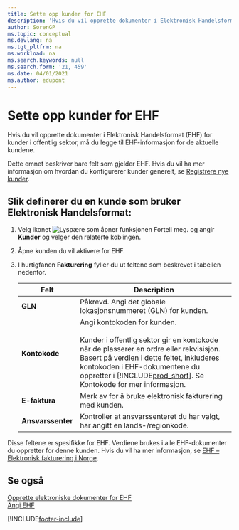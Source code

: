 ```yaml
---
title: Sette opp kunder for EHF
description: 'Hvis du vil opprette dokumenter i Elektronisk Handelsformat (EHF) for kunder i offentlig sektor i Norge, må du legge til EHF-informasjon for de aktuelle kundene.'
author: SorenGP
ms.topic: conceptual
ms.devlang: na
ms.tgt_pltfrm: na
ms.workload: na
ms.search.keywords: null
ms.search.form: '21, 459'
ms.date: 04/01/2021
ms.author: edupont
---
```

# <a name="set-up-customers-for-ehf" />Sette opp kunder for EHF
Hvis du vil opprette dokumenter i Elektronisk Handelsformat (EHF) for kunder i offentlig sektor, må du legge til EHF-informasjon for de aktuelle kundene.  

Dette emnet beskriver bare felt som gjelder EHF. Hvis du vil ha mer informasjon om hvordan du konfigurerer kunder generelt, se [Registrere nye kunder](../../sales-how-register-new-customers.md).  

## <a name="to-set-up-a-customer-that-uses-elektronisk-handelsformat" />Slik definerer du en kunde som bruker Elektronisk Handelsformat:

1.  Velg ikonet ![Lyspære som åpner funksjonen Fortell meg.](../../media/ui-search/search_small.png "Fortell hva du vil gjøre") og angir **Kunder** og velger den relaterte koblingen.  
2.  Åpne kunden du vil aktivere for EHF.  
3.  I hurtigfanen **Fakturering** fyller du ut feltene som beskrevet i tabellen nedenfor.  

    |Felt|Description|  
    |---------------------------------|---------------------------------------|  
    |**GLN**|Påkrevd. Angi det globale lokasjonsnummeret (GLN) for kunden.|  
    |**Kontokode**|Angi kontokoden for kunden.<br /><br /> Kunder i offentlig sektor gir en kontokode når de plasserer en ordre eller rekvisisjon. Basert på verdien i dette feltet, inkluderes kontokoden i EHF-dokumentene du oppretter i [!INCLUDE[prod_short](../../includes/prod_short.md)]. Se Kontokode for mer informasjon.|  
    |**E-faktura**|Merk av for å bruke elektronisk fakturering med kunden.|  
    |**Ansvarssenter**|Kontroller at ansvarssenteret du har valgt, har angitt en lands-/regionkode.|  

Disse feltene er spesifikke for EHF. Verdiene brukes i alle EHF-dokumenter du oppretter for denne kunden. Hvis du vil ha mer informasjon, se [EHF – Elektronisk fakturering i Norge](ehf-electronic-invoicing-in-norway.md).  

## <a name="see-also" />Se også
 [Opprette elektroniske dokumenter for EHF](how-to-create-electronic-documents-for-ehf.md)   
 [Angi EHF](how-to-set-up-ehf.md)


[!INCLUDE[footer-include](../../includes/footer-banner.md)]
